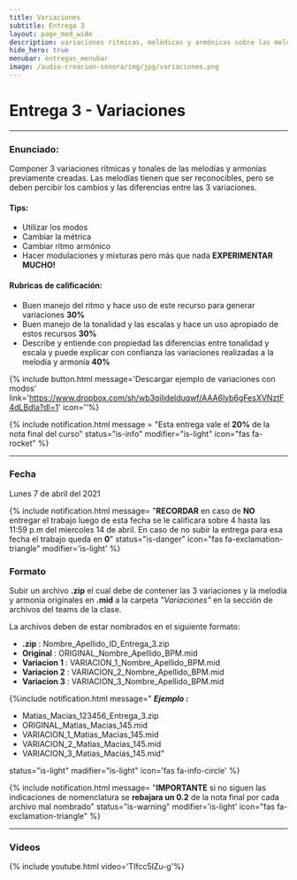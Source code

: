 ```yaml
---
title: Variaciones
subtitle: Entrega 3
layout: page_mod_wide
description: variaciones rítmicas, melódicas y armónicas sobre las melodías y armonias previamente creadas
hide_hero: true
menubar: entregas_menubar
image: /audio-creacion-sonora/img/jpg/variaciones.png
---
```


# Entrega 3 - Variaciones

---

### Enunciado:

Componer 3 variaciones rítmicas y tonales de las melodías y armonías previamente creadas.
Las melodías tienen que ser reconocibles, pero se deben percibir los cambios y las diferencias entre las 3 variaciones.

#### Tips:

- Utilizar los modos
- Cambiar la métrica
- Cambiar ritmo armónico
- Hacer modulaciones y mixturas
  pero más que nada **EXPERIMENTAR MUCHO!**

#### Rubricas de calificación:

- Buen manejo del ritmo y hace uso de este recurso para generar variaciones **30%**
- Buen manejo de la tonalidad y las escalas y hace un uso apropiado de estos recursos **30%**
- Describe y entiende con propiedad las diferencias entre tonalidad y escala y puede explicar con confianza las variaciones realizadas a la melodía y armonía **40%**

{% include button.html
message='Descargar ejemplo de variaciones con modos'
link='https://www.dropbox.com/sh/wb3qilidelduqwf/AAA6lyb6gFesXVNztF4dLBdIa?dl=1'
icon=''%}

{% include notification.html
message = "Esta entrega vale el **20%** de la nota final del curso"
status="is-info"
modifier="is-light"
icon="fas fa-rocket"
%}

---

### Fecha

Lunes 7 de abril del 2021

<!-- Miercoles 24 de Febrero hasta las 11:59. A.M - **ANTES DE LA CLASE!** -->

{% include notification.html
message= "**RECORDAR** en caso de
**NO** entregar el trabajo luego de esta fecha se le
calificara sobre 4 hasta las 11:59 p.m del miercoles 14 de
abril. En caso de no subir la entrega para esa fecha el trabajo
queda en **0**"
status="is-danger"
icon="fas fa-exclamation-triangle"
modifier='is-light'
%}

### Formato

Subir un archivo **.zip** el cual debe de contener las 3 variaciones y la melodia y armonia originales en **.mid** a la carpeta _"Variaciones"_ en la sección de archivos del teams de la clase.

La archivos deben de estar nombrados en el siguiente formato:

- **.zip** : Nombre_Apellido_ID_Entrega_3.zip
- **Original** : ORIGINAL_Nombre_Apellido_BPM.mid
- **Variacion 1** : VARIACION_1_Nombre_Apellido_BPM.mid
- **Variacion 2** : VARIACION_2_Nombre_Apellido_BPM.mid
- **Variacion 3** : VARIACION_3_Nombre_Apellido_BPM.mid

{%include notification.html
message="
**_Ejemplo :_**

- Matias_Macias_123456_Entrega_3.zip
- ORIGINAL_Matias_Macias_145.mid
- VARIACION_1_Matias_Macias_145.mid
- VARIACION_2_Matias_Macias_145.mid
- VARIACION_3_Matias_Macias_145.mid"

status="is-light"
madifier="is-light"
icon='fas fa-info-circle'
%}

{% include notification.html
message= "**IMPORTANTE** si no siguen las indicaciones de nomenclatura se **rebajara un 0.2** de la nota final por cada archivo mal nombrado"
status="is-warning"
modifier='is-light'
icon="fas fa-exclamation-triangle"
%}

---

### Videos

{% include youtube.html video='TIfcc5IZu-g'%}

<!-- ### Ejemplos de retratos sonoros -->
